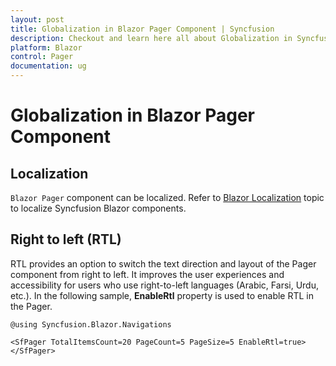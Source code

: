 ```yaml
---
layout: post
title: Globalization in Blazor Pager Component | Syncfusion
description: Checkout and learn here all about Globalization in Syncfusion Blazor Pager component and much more details.
platform: Blazor
control: Pager
documentation: ug
---
```


# Globalization in Blazor Pager Component

## Localization

`Blazor Pager` component can be localized. Refer to [Blazor Localization](https://blazor.syncfusion.com/documentation/common/localization) topic to localize Syncfusion Blazor components.

## Right to left (RTL)

RTL provides an option to switch the text direction and layout of the Pager component from right to left. It improves the user experiences and accessibility for users who use right-to-left languages (Arabic, Farsi, Urdu, etc.). In the following sample, **EnableRtl** property is used to enable RTL in the Pager.

```cshtml
@using Syncfusion.Blazor.Navigations

<SfPager TotalItemsCount=20 PageCount=5 PageSize=5 EnableRtl=true></SfPager>
```